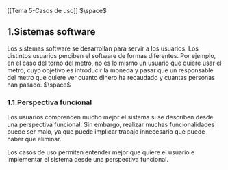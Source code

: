 [[Tema 5-Casos de uso]]
$\space$
## 1.Sistemas software
Los sistemas software se desarrollan para servir a los usuarios. Los distintos usuarios perciben el software de formas diferentes. Por ejemplo, en el caso del torno del metro, no es lo mismo un usuario que quiere usar el metro, cuyo objetivo es introducir la moneda y pasar que un responsable del metro que quiere ver cuanto dinero ha recaudado y cuantas personas han pasado.
$\space$
### 1.1.Perspectiva funcional
Los usuarios comprenden mucho mejor el sistema si se describen desde una perspectiva funcional. Sin embargo, realizar muchas funcionalidades puede ser malo, ya que puede implicar trabajo innecesario que puede haber que eliminar.

Los casos de uso permiten entender mejor que quiere el usuario e implementar el sistema desde una perspectiva funcional.
